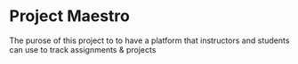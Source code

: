 # Project Maestro

The purose of this project to to have a platform that instructors and students can use to track assignments & projects
